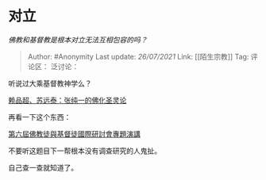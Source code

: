 # 对立
*佛教和基督教是根本对立无法互相包容的吗？*

> Author: #Anonymity
> Last update: *26/07/2021*
> Link: [[陌生宗教]]
> Tag:
> 评论区：
> 泛讨论：

听说过大乘基督教神学么？

[赖品超、苏远泰：张纯一的佛化圣灵论](https://link.zhihu.com/?target=http%3A//i.bokee.com/v1.php/blog/view/uname/rjjdt/bid/6903988)

再看一下这个东西：

[第六屆佛教徒與基督徒國際研討會專題演講](https://link.zhihu.com/?target=https%3A//www.catholic.org.tw/vatican/1PopeMeessage/6cirpcu/20171117/Ayuso%2520Keynote%2520Address.pdf)

不要听这题目下一帮根本没有调查研究的人鬼扯。

自己查一查就知道了。
